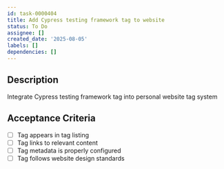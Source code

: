 ```yaml
---
id: task-0000404
title: Add Cypress testing framework tag to website
status: To Do
assignee: []
created_date: '2025-08-05'
labels: []
dependencies: []
---
```


## Description

Integrate Cypress testing framework tag into personal website tag system

## Acceptance Criteria

- [ ] Tag appears in tag listing
- [ ] Tag links to relevant content
- [ ] Tag metadata is properly configured
- [ ] Tag follows website design standards

